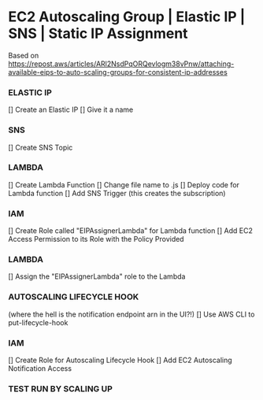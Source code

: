 # EC2 Autoscaling Group | Elastic IP | SNS | Static IP Assignment

Based on https://repost.aws/articles/ARl2NsdPqORQevlogm38vPnw/attaching-available-eips-to-auto-scaling-groups-for-consistent-ip-addresses

### ELASTIC IP
[] Create an Elastic IP
[] Give it a name

### SNS
[] Create SNS Topic

### LAMBDA
[] Create Lambda Function
[] Change file name to .js
[] Deploy code for Lambda function
[] Add SNS Trigger (this creates the subscription)

### IAM
[] Create Role called "EIPAssignerLambda" for Lambda function
[] Add EC2 Access Permission to its Role with the Policy Provided

### LAMBDA
[] Assign the "EIPAssignerLambda" role to the Lambda

### AUTOSCALING LIFECYCLE HOOK
(where the hell is the notification endpoint arn in the UI?!)
[] Use AWS CLI to put-lifecycle-hook

### IAM
[] Create Role for Autoscaling Lifecycle Hook
[] Add EC2 Autoscaling Notification Access 

### TEST RUN BY SCALING UP